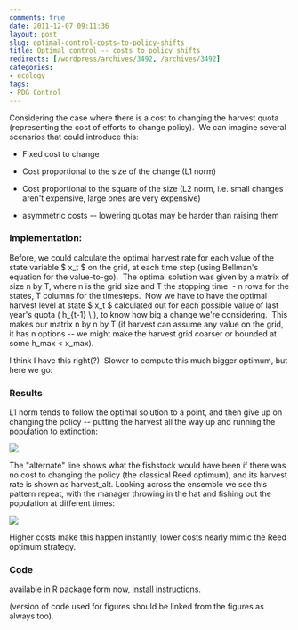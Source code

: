 ```yaml
---
comments: true
date: 2011-12-07 09:11:36
layout: post
slug: optimal-control-costs-to-policy-shifts
title: Optimal control -- costs to policy shifts
redirects: [/wordpress/archives/3492, /archives/3492]
categories:
- ecology
tags:
- PDG Control
---
```


Considering the case where there is a cost to changing the harvest quota (representing the cost of efforts to change policy).  We can imagine several scenarios that could introduce this:



	
  * Fixed cost to change

	
  * Cost proportional to the size of the change (L1 norm)

	
  * Cost proportional to the square of the size (L2 norm, i.e. small changes aren't expensive, large ones are very expensive)

	
  * asymmetric costs -- lowering quotas may be harder than raising them




### Implementation:


Before, we could calculate the optimal harvest rate for each value of the state variable $ x_t $ on the grid, at each time step (using Bellman's equation for the value-to-go).  The optimal solution was given by a matrix of size n by T, where n is the grid size and T the stopping time  - n rows for the states, T columns for the timesteps.  Now we have to have the optimal harvest level at state $ x_t $ calculated out for each possible value of last year's quota \( h_{t-1} \ ), to know how big a change we're considering.  This makes our matrix n by n by T (if harvest can assume any value on the grid, it has n options -- we might make the harvest grid coarser or bounded at some h_max < x_max).

I think I have this right(?)  Slower to compute this much bigger optimum, but here we go:


### Results


L1 norm tends to follow the optimal solution to a point, and then give up on changing the policy -- putting the harvest all the way up and running the population to extinction:

![]( http://farm8.staticflickr.com/7150/6470200593_06f074a462_o.png )


The "alternate" line shows what the fishstock would have been if there was no cost to changing the policy (the classical Reed optimum), and its harvest rate is shown as harvest_alt. Looking across the ensemble we see this pattern repeat, with the manager throwing in the hat and fishing out the population at different times:

![]( http://farm8.staticflickr.com/7023/6472332667_f75a3ccda6_o.png )


Higher costs make this happen instantly, lower costs nearly mimic the Reed optimum strategy.


### Code


available in R package form now,[ install instructions](https://github.com/cboettig/pdg_control).

(version of code used for figures should be linked from the figures as always too).
